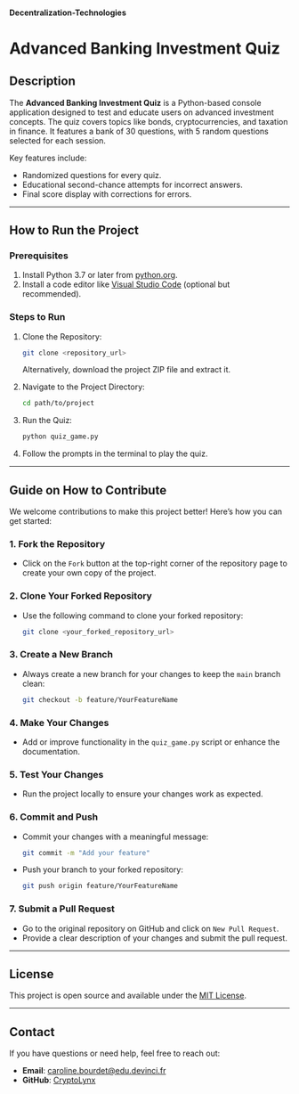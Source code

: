 #### Decentralization-Technologies  

# Advanced Banking Investment Quiz

## Description
The **Advanced Banking Investment Quiz** is a Python-based console application designed to test and educate users on advanced investment concepts. The quiz covers topics like bonds, cryptocurrencies, and taxation in finance. It features a bank of 30 questions, with 5 random questions selected for each session.

Key features include:
- Randomized questions for every quiz.
- Educational second-chance attempts for incorrect answers.
- Final score display with corrections for errors.

---

## How to Run the Project

### Prerequisites
1. Install Python 3.7 or later from [python.org](https://www.python.org/).
2. Install a code editor like [Visual Studio Code](https://code.visualstudio.com/) (optional but recommended).

### Steps to Run

1. Clone the Repository:
   ```bash
   git clone <repository_url>
   ```
   Alternatively, download the project ZIP file and extract it.

2. Navigate to the Project Directory:
   ```bash
   cd path/to/project
   ```

3. Run the Quiz:
   ```bash
   python quiz_game.py
   ```

4. Follow the prompts in the terminal to play the quiz.

---

## Guide on How to Contribute

We welcome contributions to make this project better! Here’s how you can get started:

### 1. Fork the Repository
- Click on the `Fork` button at the top-right corner of the repository page to create your own copy of the project.

### 2. Clone Your Forked Repository
- Use the following command to clone your forked repository:
  ```bash
  git clone <your_forked_repository_url>
  ```

### 3. Create a New Branch
- Always create a new branch for your changes to keep the `main` branch clean:
  ```bash
  git checkout -b feature/YourFeatureName
  ```

### 4. Make Your Changes
- Add or improve functionality in the `quiz_game.py` script or enhance the documentation.

### 5. Test Your Changes
- Run the project locally to ensure your changes work as expected.

### 6. Commit and Push
- Commit your changes with a meaningful message:
  ```bash
  git commit -m "Add your feature"
  ```
- Push your branch to your forked repository:
  ```bash
  git push origin feature/YourFeatureName
  ```

### 7. Submit a Pull Request
- Go to the original repository on GitHub and click on `New Pull Request`.
- Provide a clear description of your changes and submit the pull request.

---

## License
This project is open source and available under the [MIT License](LICENSE).

---

## Contact
If you have questions or need help, feel free to reach out:
- **Email**: caroline.bourdet@edu.devinci.fr
- **GitHub**: [CryptoLynx](https://github.com/CrypoL1nx)
